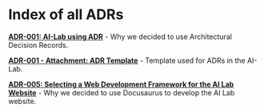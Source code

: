 # Index of all ADRs

**[ADR-001: AI-Lab using ADR](./adr/001-ailab-using-adr.md)** - Why we decided to use Architectural Decision Records.

**[ADR-001 - Attachment: ADR Template](./adr/001-ailab-using-adr-template.md)** - Template used for ADRs in the AI-Lab.

**[ADR-005: Selecting a Web Development Framework for the AI Lab
Website](./adr/005-choosing-web-development-framework.md)** - Why we decided to
use Docusaurus to develop the AI Lab website.